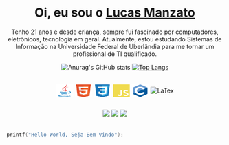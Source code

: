   <h1 align="center">
    Oi, eu sou o 
    <a href="#">Lucas Manzato </a>
  </h1>
  
   <p align="center">
  Tenho 21 anos e desde criança, sempre fui fascinado por computadores, eletrônicos, tecnologia em geral. Atualmente, estou estudando Sistemas de Informação na Universidade Federal de Uberlândia para me tornar um profissional de TI qualificado.
  </p>

<div align="center" style="display: inline_block"> 
 
![Anurag's GitHub stats](https://github-readme-stats.vercel.app/api?username=lucasmanzato&show_icons=true&theme=radical)
 [![Top Langs](https://github-readme-stats.vercel.app/api/top-langs/?username=lucasmanzato&layout=compact&theme=radical)](https://github.com/lucasmanza/github-readme-stats)
 
 </div > 

<div align="center" style="display: inline_block"><br>
  <img align="center" alt="Java" height="30" width="40" src="https://raw.githubusercontent.com/devicons/devicon/master/icons/java/java-original.svg">
  <img align="center" alt="HTML" height="30" width="40" src="https://raw.githubusercontent.com/devicons/devicon/master/icons/html5/html5-original.svg">
  <img align="center" alt="CSS" height="30" width="40" src="https://raw.githubusercontent.com/devicons/devicon/master/icons/css3/css3-original.svg">
  <img align="center" alt="Js" height="30" width="40" src="https://raw.githubusercontent.com/devicons/devicon/master/icons/javascript/javascript-plain.svg">
  <img align="center" alt="C" height="30" width="40" src="https://raw.githubusercontent.com/devicons/devicon/1119b9f84c0290e0f0b38982099a2bd027a48bf1/icons/c/c-original.svg">
  <img align="center" alt="LaTex" height="30" width="40" src="https://cdn.jsdelivr.net/gh/devicons/devicon/icons/latex/latex-original.svg">
</div>
  
  ##
 
<div align="center"> 
  <a href="https://www.instagram.com/lucasmanzato/" target="_blank"><img src="https://img.shields.io/badge/-Instagram-%23E4405F?style=for-the-badge&logo=instagram&logoColor=white" target="_blank"></a> 
  <a href="https://www.linkedin.com/in/lucas-manzato-gonçalves-971099249/" target="_blank"><img src="https://img.shields.io/badge/-LinkedIn-%230077B5?style=for-the-badge&logo=linkedin&logoColor=white" target="_blank"></a>
  <a href="lucas.manzato@hotmail.com" target="_blank"><img src="https://img.shields.io/badge/-Outlook-%230078D4?style=for-the-badge&logo=microsoft-outlook&logoColor=white" target="_blank"></a>
</div>


 ##
   
~~~c
printf("Hello World, Seja Bem Vindo"); 
~~~


